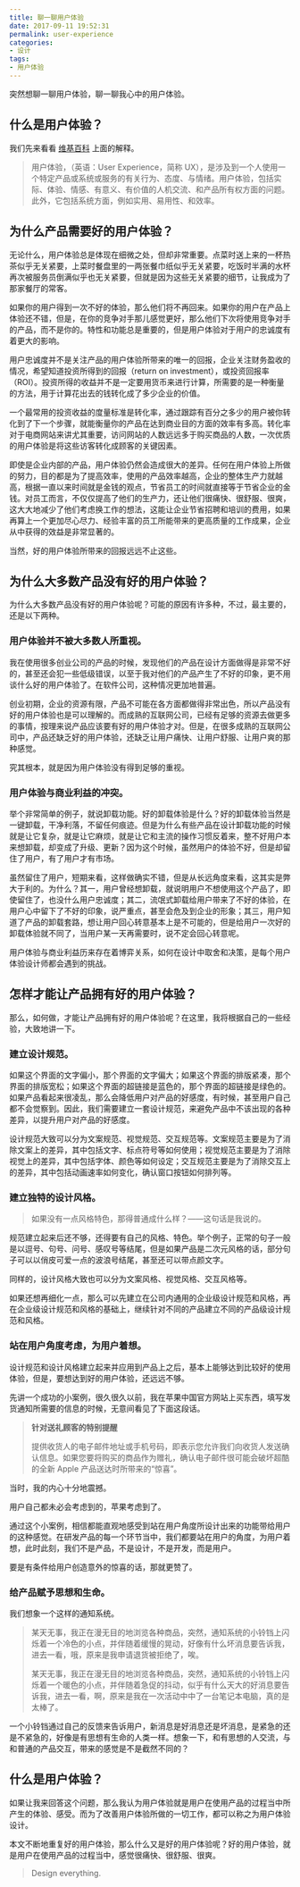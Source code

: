 ```yaml
---
title: 聊一聊用户体验
date: 2017-09-11 19:52:31
permalink: user-experience
categories:
- 设计
tags:
- 用户体验
---
```


突然想聊一聊用户体验，聊一聊我心中的用户体验。

<!-- more -->

## 什么是用户体验？

我们先来看看 [维基百科](https://zh.wikipedia.org/wiki/%E4%BD%BF%E7%94%A8%E8%80%85%E7%B6%93%E9%A9%97) 上面的解释。

> 用户体验，（英语：User Experience，简称 UX），是涉及到一个人使用一个特定产品或系统或服务的有关行为、态度、与情绪。用户体验，包括实际、体验、情感、有意义、有价值的人机交流、和产品所有权方面的问题。此外，它包括系统方面，例如实用、易用性、和效率。

## 为什么产品需要好的用户体验？

无论什么，用户体验总是体现在细微之处，但却非常重要。点菜时送上来的一杯热茶似乎无关紧要，上菜时餐盘里的一两张餐巾纸似乎无关紧要，吃饭时半满的水杯再次被服务员倒满似乎也无关紧要，但就是因为这些无关紧要的细节，让我成为了那家餐厅的常客。

如果你的用户得到一次不好的体验，那么他们将不再回来。如果你的用户在产品上体验还不错，但是，在你的竞争对手那儿感觉更好，那么他们下次将使用竞争对手的产品，而不是你的。特性和功能总是重要的，但是用户体验对于用户的忠诚度有着更大的影响。

用户忠诚度并不是关注产品的用户体验所带来的唯一的回报，企业关注财务盈收的情况，希望知道投资所得到的回报（return on investment），或投资回报率（ROI）。投资所得的收益并不是一定要用货币来进行计算，所需要的是一种衡量的方法，用于计算花出去的钱转化成了多少企业的价值。

一个最常用的投资收益的度量标准是转化率，通过跟踪有百分之多少的用户被你转化到了下一个步骤，就能衡量你的产品在达到商业目的方面的效率有多高。转化率对于电商网站来讲尤其重要，访问网站的人数远远多于购买商品的人数，一次优质的用户体验是将这些访客转化成顾客的关键因素。

即使是企业内部的产品，用户体验仍然会造成很大的差异。任何在用户体验上所做的努力，目的都是为了提高效率，使用的产品效率越高，企业的整体生产力就越高，根据一直以来时间就是金钱的观点，节省员工的时间就直接等于节省企业的金钱。对员工而言，不仅仅提高了他们的生产力，还让他们很痛快、很舒服、很爽，这大大地减少了他们考虑换工作的想法，这能让企业节省招聘和培训的费用，如果再算上一个更加尽心尽力、经验丰富的员工所能带来的更高质量的工作成果，企业从中获得的效益是非常显著的。

当然，好的用户体验所带来的回报远远不止这些。

## 为什么大多数产品没有好的用户体验？

为什么大多数产品没有好的用户体验呢？可能的原因有许多种，不过，最主要的，还是以下两种。

### 用户体验并不被大多数人所重视。

我在使用很多创业公司的产品的时候，发现他们的产品在设计方面做得是非常不好的，甚至还会犯一些低级错误，以至于我对他们的产品产生了不好的印象，更不用谈什么好的用户体验了。在软件公司，这种情况更加地普遍。

创业初期，企业的资源有限，产品不可能在各方面都做得非常出色，所以产品没有好的用户体验也是可以理解的。而成熟的互联网公司，已经有足够的资源去做更多的事情，按理来说产品应该要有好的用户体验才对。但是，在很多成熟的互联网公司中，产品还缺乏好的用户体验，还缺乏让用户痛快、让用户舒服、让用户爽的那种感觉。

究其根本，就是因为用户体验没有得到足够的重视。

### 用户体验与商业利益的冲突。

举个非常简单的例子，就说卸载功能。好的卸载体验是什么？好的卸载体验当然是一键卸载，干净利落，不留任何痕迹。但是为什么有些产品在设计卸载功能的时候就是让它复杂，就是让它麻烦，就是让它和主流的操作习惯反着来，整不好用户本来想卸载，却变成了升级、更新？因为这个时候，虽然用户的体验不好，但是却留住了用户，有了用户才有市场。

虽然留住了用户，短期来看，这样做确实不错，但是从长远角度来看，这其实是弊大于利的。为什么？其一，用户曾经想卸载，就说明用户不想使用这个产品了，即使留住了，也没什么用户忠诚度；其二，流氓式卸载给用户带来了不好的体验，在用户心中留下了不好的印象，说严重点，甚至会危及到企业的形象；其三，用户知道了产品的卸载套路，想让用户回心转意基本上是不可能的，但是给用户一次好的卸载体验就不同了，当用户某一天再需要时，说不定会回心转意呢。

用户体验与商业利益历来存在着博弈关系，如何在设计中取舍和决策，是每个用户体验设计师都会遇到的挑战。

## 怎样才能让产品拥有好的用户体验？

那么，如何做，才能让产品拥有好的用户体验呢？在这里，我将根据自己的一些经验，大致地讲一下。

### 建立设计规范。

如果这个界面的文字偏小，那个界面的文字偏大；如果这个界面的排版紧凑，那个界面的排版宽松；如果这个界面的超链接是蓝色的，那个界面的超链接是绿色的。如果产品看起来很凌乱，那么会降低用户对产品的好感度，有时候，甚至用户自己都不会觉察到。因此，我们需要建立一套设计规范，来避免产品中不该出现的各种差异，以提升用户对产品的好感度。

设计规范大致可以分为文案规范、视觉规范、交互规范等。文案规范主要是为了消除文案上的差异，其中包括文字、标点符号等如何使用；视觉规范主要是为了消除视觉上的差异，其中包括字体、颜色等如何设定；交互规范主要是为了消除交互上的差异，其中包括动画速率如何变化，确认窗口按钮如何排列等。

### 建立独特的设计风格。

> 如果没有一点风格特色，那得普通成什么样？——这句话是我说的。

规范建立起来后还不够，还得要有自己的风格、特色。举个例子，正常的句子一般是以逗号、句号、问号、感叹号等结尾，但是如果产品是二次元风格的话，部分句子可以以俏皮可爱一点的波浪号结尾，甚至还可以带点颜文字。

同样的，设计风格大致也可以分为文案风格、视觉风格、交互风格等。

如果还想再细化一点，那么可以先建立在公司内通用的企业级设计规范和风格，再在企业级设计规范和风格的基础上，继续针对不同的产品建立不同的产品级设计规范和风格。

### 站在用户角度考虑，为用户着想。

设计规范和设计风格建立起来并应用到产品上之后，基本上能够达到比较好的使用体验，但是，要想达到好的用户体验，还远远不够。

先讲一个成功的小案例，很久很久以前，我在苹果中国官方网站上买东西，填写发货通知所需要的信息的时候，无意间看见了下面这段话。

> **针对送礼顾客的特别提醒**
>
> 提供收货人的电子邮件地址或手机号码，即表示您允许我们向收货人发送确认信息。如果您要将购买的商品作为赠礼，确认电子邮件很可能会破坏超酷的全新 Apple 产品送达时所带来的“惊喜”。

当时，我的内心十分地震撼。

用户自己都未必会考虑到的，苹果考虑到了。

通过这个小案例，相信都能直观地感受到站在用户角度所设计出来的功能带给用户的这种感觉。在研发产品的每一个环节当中，我们都要站在用户的角度，为用户着想，此时此刻，我们不是产品，不是设计，不是开发，而是用户。

要是有条件给用户创造意外的惊喜的话，那就更赞了。

### 给产品赋予思想和生命。

我们想象一个这样的通知系统。

> 某天无事，我正在漫无目的地浏览各种商品，突然，通知系统的小铃铛上闪烁着一个冷色的小点，并伴随着缓慢的晃动，好像有什么坏消息要告诉我，进去一看，哦，原来是我申请退货被拒绝了，唉。
>
> 某天无事，我正在漫无目的地浏览各种商品，突然，通知系统的小铃铛上闪烁着一个暖色的小点，并伴随着急促的抖动，似乎有什么天大的好消息要告诉我，进去一看，啊，原来是我在一次活动中中了一台笔记本电脑，真的是太棒了。

一个小铃铛通过自己的反馈来告诉用户，新消息是好消息还是坏消息，是紧急的还是不紧急的，好像是有思想有生命的人类一样。想象一下，和有思想的人交流，与和普通的产品交互，带来的感觉是不是截然不同的？

## 什么是用户体验？

如果让我来回答这个问题，那么我认为用户体验就是用户在使用产品的过程当中所产生的体验、感受。而为了改善用户体验所做的一切工作，都可以称之为用户体验设计。

本文不断地重复好的用户体验，那么什么又是好的用户体验呢？好的用户体验，就是用户在使用产品的过程当中，感觉很痛快、很舒服、很爽。

> Design everything. 
